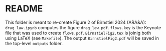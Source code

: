 # README

This folder is meant to re-create Figure 2 of Birnstiel 2024 (ARA&A): `drag_law.ipynb` computes the figure `drag_law.pdf`. `flows.key` is the Keynote file that was used to create `flows.pdf`. `BirnstielFig2.tex` is joinig both using LaTeX (see `Makefile`). The output `BirnstielFig2.pdf` will be saved in the top-level `outputs` folder.